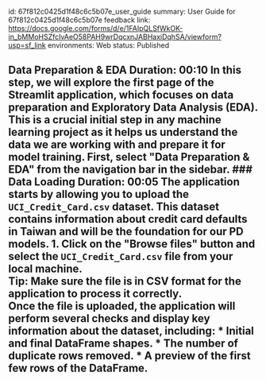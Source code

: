 id: 67f812c0425d1f48c6c5b07e_user_guide
summary: User Guide for 67f812c0425d1f48c6c5b07e
feedback link: https://docs.google.com/forms/d/e/1FAIpQLSfWkOK-in_bMMoHSZfcIvAeO58PAH9wrDqcxnJABHaxiDqhSA/viewform?usp=sf_link
environments: Web
status: Published


## Data Preparation & EDA Duration: 00:10  In this step, we will explore the first page of the Streamlit application, which focuses on data preparation and Exploratory Data Analysis (EDA). This is a crucial initial step in any machine learning project as it helps us understand the data we are working with and prepare it for model training.  First, select "Data Preparation & EDA" from the navigation bar in the sidebar.  ### Data Loading Duration: 00:05  The application starts by allowing you to upload the `UCI_Credit_Card.csv` dataset. This dataset contains information about credit card defaults in Taiwan and will be the foundation for our PD models.  1.  Click on the "Browse files" button and select the `UCI_Credit_Card.csv` file from your local machine.  <aside class="positive"> <b>Tip:</b> Make sure the file is in CSV format for the application to process it correctly. </aside>  Once the file is uploaded, the application will perform several checks and display key information about the dataset, including:  *   Initial and final DataFrame shapes. *   The number of duplicate rows removed. *   A preview of the first few rows of the DataFrame.